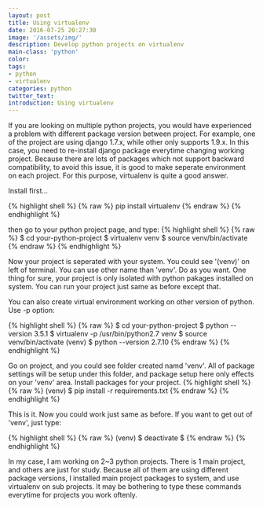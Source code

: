 ```yaml
---
layout: post
title: Using virtualenv
date: 2016-07-25 20:27:30
image: '/assets/img/'
description: Develop python projects on virtualenv
main-class: 'python'
color:
tags:
- python
- virtualenv
categories: python
twitter_text:
introduction: Using virtualenv
---
```


If you are looking on multiple python projects, you would have experienced a problem with different package version between project. For example, one of the project are using django 1.7.x, while other only supports 1.9.x. In this case, you need to re-install django package everytime changing working project.
Because there are lots of packages which not support backward compatibility, to avoid this issue, it is good to make seperate environment on each project. For this purpose, virtualenv is quite a good answer.

Install first...

{% highlight shell %}
{% raw %}
pip install virtualenv
{% endraw %}
{% endhighlight %}

then go to your python project page, and type:
{% highlight shell %}
{% raw %}
$ cd your-python-project
$ virtualenv venv
$ source venv/bin/activate
{% endraw %}
{% endhighlight %}

Now your project is seperated with your system. You could see '(venv)' on left of terminal. You can use other name than 'venv'. Do as you want.
One thing for sure, your project is only isolated with python pakages installed on system. You can run your project just same as before except that.

You can also create virtual environment working on other version of python. Use -p option:

{% highlight shell %}
{% raw %}
$ cd your-python-project
$ python --version
3.5.1
$ virtualenv -p /usr/bin/python2.7 venv
$ source venv/bin/activate
(venv) $ python --version
2.7.10
{% endraw %}
{% endhighlight %}

Go on project, and you could see folder created namd 'venv'. All of package settings will be setup under this folder, and package setup here only effects on your 'venv' area. Install packages for your project.
{% highlight shell %}
{% raw %}
(venv) $ pip install -r requirements.txt
{% endraw %}
{% endhighlight %}

This is it. Now you could work just same as before.
If you want to get out of 'venv', just type:

{% highlight shell %}
{% raw %}
(venv) $ deactivate
$
{% endraw %}
{% endhighlight %}

In my case, I am working on 2~3 python projects. There is 1 main project, and others are just for study. Because all of them are using different package versions, I installed main project packages to system, and use virtualenv on sub projects. It may be bothering to type these commands everytime for projects you work oftenly.
